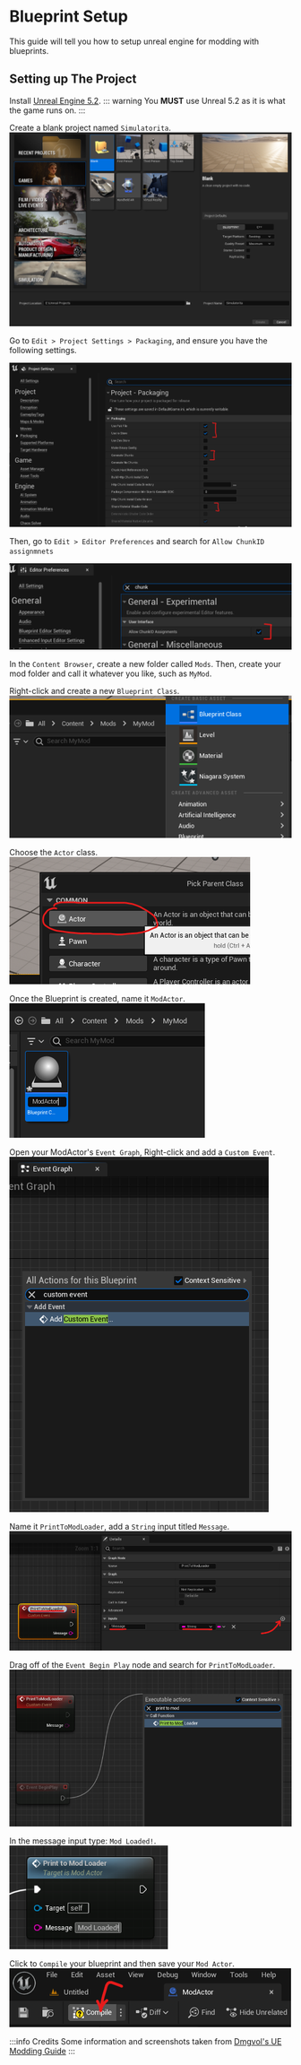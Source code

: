 # Blueprint Setup
This guide will tell you how to setup unreal engine for modding with blueprints.

## Setting up The Project

Install [Unreal Engine 5.2](https://www.unrealengine.com/download).
::: warning
You **MUST** use Unreal 5.2 as it is what the game runs on.
:::

Create a blank project named `Simulatorita`.
![Create Project](create_project.png)

Go to `Edit > Project Settings > Packaging`, and ensure you have the following settings.

<!-- Probably Redundant due to screenshot -->
<!-- | Setting                    | State    |
|----------------------------|----------|
| Use Pak File               | Enabled  |
| Use to Store               | Enabled  |
| Generate Chunks            | Enabled  |
| Share Material Shader Code | Disabled |
| Allow ChunkID assignmnets  | Enabled  | -->

![Project Settings](project_settings.png)

Then, go to `Edit > Editor Preferences` and search for `Allow ChunkID assignmnets`

![Chunk Settings](chunk_settings.png)

In the `Content Browser`, create a new folder called `Mods`.
Then, create your mod folder and call it whatever you like, such as `MyMod`.

Right-click and create a new `Blueprint Class`.
![Blueprint Class](blueprint_class.png)

Choose the `Actor` class.
![Actor class](actor_class.png)

Once the Blueprint is created, name it `ModActor`.
![Modactor](modactor.png)

Open your ModActor's `Event Graph`, Right-click and add a `Custom Event`.
![Custom Event](custom_event.png)

Name it `PrintToModLoader`, add a `String` input titled `Message`.
![print](print.png)

Drag off of the `Event Begin Play` node and search for `PrintToModLoader`.
![First Print](first_print.png)

In the message input type: `Mod Loaded!`.
![Mod Loaded Print](mod_loaded_print.png)

Click to `Compile` your blueprint and then save your `Mod Actor`.
![Compile](compile.png)

:::info Credits
Some information and screenshots taken from [Dmgvol's UE Modding Guide](https://github.com/Dmgvol/UE_Modding/)
:::